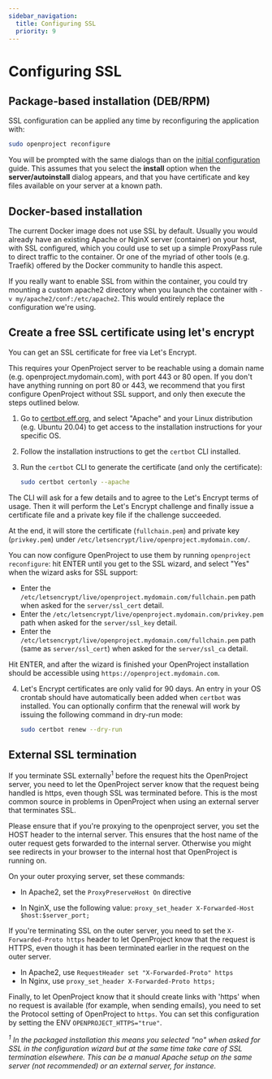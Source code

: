 ```yaml
---
sidebar_navigation:
  title: Configuring SSL
  priority: 9
---
```


# Configuring SSL

## Package-based installation (DEB/RPM)

SSL configuration can be applied any time by reconfiguring the application with:

```bash
sudo openproject reconfigure
```

You will be prompted with the same dialogs than on the [initial configuration](../../installation/packaged/#step-3-apache2-web-server-and-ssl-termination) guide. This assumes that you select the **install** option when the **server/autoinstall** dialog appears, and that you have certificate and key files available on your server at a known path.

## Docker-based installation

The current Docker image does not use SSL by default. Usually you would already have an existing Apache or NginX server (container) on your host, with SSL configured, which you could use to set up a simple ProxyPass rule to direct traffic to the container. Or one of the myriad of other tools (e.g. Traefik) offered by the Docker community to handle this aspect.

If you really want to enable SSL from within the container, you could try mounting a custom apache2 directory when you launch the container with `-v
my/apache2/conf:/etc/apache2`. This would entirely replace the configuration we're using.

## Create a free SSL certificate using let's encrypt

You can get an SSL certificate for free via Let's Encrypt.

This requires your OpenProject server to be reachable using a domain name (e.g. openproject.mydomain.com), with port 443 or 80 open. If you don't have anything running on port 80 or 443, we recommend that you first configure OpenProject without SSL support, and only then execute the steps outlined below.

1. Go to [certbot.eff.org](https://certbot.eff.org), and select "Apache" and your Linux distribution (e.g. Ubuntu 20.04) to get access to the installation instructions for your specific OS.
2. Follow the installation instructions to get the `certbot` CLI installed.
3. Run the `certbot` CLI to generate the certificate (and only the certificate):

    ```bash
    sudo certbot certonly --apache
    ```

  The CLI will ask for a few details and to agree to the Let's Encrypt terms of usage. Then it will perform the Let's Encrypt challenge and finally issue a certificate file and a private key file if the challenge succeeded.

  At the end, it will store the certificate (`fullchain.pem`) and private key (`privkey.pem`) under `/etc/letsencrypt/live/openproject.mydomain.com/`.

  You can now configure OpenProject to use them by running `openproject reconfigure`: hit ENTER until you get to the SSL wizard, and select "Yes" when the wizard asks for SSL support:

  * Enter the `/etc/letsencrypt/live/openproject.mydomain.com/fullchain.pem` path when asked for the `server/ssl_cert` detail.
  * Enter the `/etc/letsencrypt/live/openproject.mydomain.com/privkey.pem` path when asked for the `server/ssl_key` detail.
  * Enter the `/etc/letsencrypt/live/openproject.mydomain.com/fullchain.pem` path (same as `server/ssl_cert`) when asked for the `server/ssl_ca` detail.

  Hit ENTER, and after the wizard is finished your OpenProject installation should be accessible using `https://openproject.mydomain.com`.

4. Let's Encrypt certificates are only valid for 90 days. An entry in your OS crontab should have automatically been added when `certbot` was installed. You can optionally confirm that the renewal will work by issuing the following command in dry-run mode:

    ```bash
    sudo certbot renew --dry-run
    ```


## External SSL termination

If you terminate SSL externally<sup>1</sup> before the request hits the OpenProject server, you need to let the OpenProject server know that the request being handled is https, even though SSL was terminated before.   This is the most common source in problems in OpenProject when using an external server that terminates SSL.

Please ensure that if you're proxying to the openproject server, you set the HOST header to the internal server. This ensures that the host name of the outer request gets forwarded to the internal server. Otherwise you might see redirects in your browser to the internal host that OpenProject is running on.

On your outer proxying server, set these commands:

- In Apache2, set the `ProxyPreserveHost On` directive 

- In NginX, use the following value: `proxy_set_header X-Forwarded-Host $host:$server_port;`

  

If you're terminating SSL on the outer server, you need to set the `X-Forwarded-Proto https` header to let OpenProject know that the request is HTTPS, even though it has been terminated earlier in the request on the outer server.

- In Apache2, use `RequestHeader set "X-Forwarded-Proto" https`
- In Nginx, use `proxy_set_header X-Forwarded-Proto https;`



Finally, to let OpenProject know that it should create links with 'https' when no request is available (for example, when sending emails), you need to set the Protocol setting of OpenProject to `https`. You can set this configuration by setting the ENV `OPENPROJECT_HTTPS="true"`.


_<sup>1</sup> In the packaged installation this means you selected "no" when asked for SSL in the configuration wizard but at the same time take care of SSL termination elsewhere. This can be a manual Apache setup on the same server (not recommended) or an external server, for instance._
